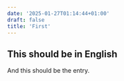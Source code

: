 ```yaml
---
date: '2025-01-27T01:14:44+01:00'
draft: false
title: 'First'
---
```


## This should be in English

And this should be the entry.